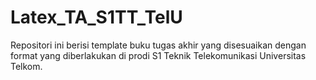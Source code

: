 # Latex_TA_S1TT_TelU
Repositori ini berisi template buku tugas akhir yang disesuaikan dengan format yang diberlakukan di prodi S1 Teknik Telekomunikasi Universitas Telkom.
